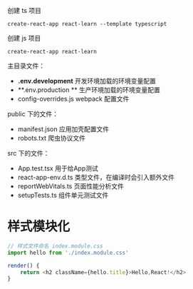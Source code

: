 创建 ts 项目

```
create-react-app react-learn --template typescript
```

创建 js 项目

```
create-react-app react-learn
```



主目录文件：

- **.env.development**              开发环境加载的环境变量配置
- **.env.production **                 生产环境加载的环境变量配置
- config-overrides.js                webpack 配置文件



public 下的文件：

- manifest.json         应用加壳配置文件
- robots.txt                爬虫协议文件

src 下的文件：

- App.test.tsx                         用于给App测试
- react-app-env.d.ts              类型文件，在编译时会引入额外文件
- reportWebVitals.ts             页面性能分析文件
- setupTests.ts                       组件单元测试文件



# 样式模块化

```javascript
// 样式文件命名 index.module.css
import hello from './index.module.css'

render() {
    return <h2 className={hello.title}>Hello,React!</h2>
}
```

